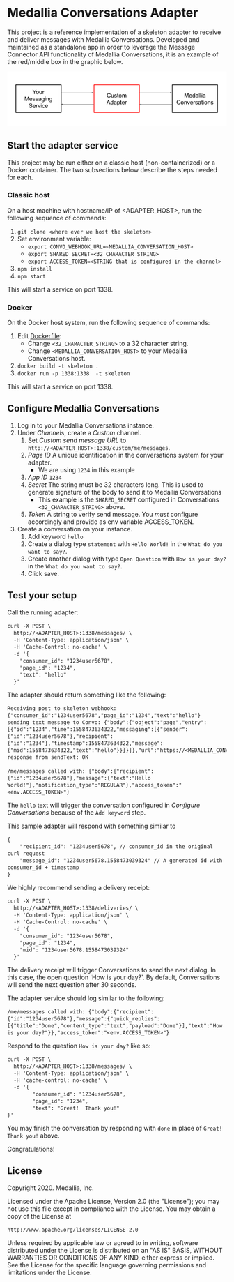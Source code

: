 # Medallia Conversations Adapter

This project is a reference implementation of a skeleton adapter to receive
and deliver messages with Medallia Conversations. Developed and maintained
as a standalone app in order to leverage the Message Connector API
functionality of Medallia Conversations, it is an example of the red/middle
box in the graphic below.

![Image](docs/assets/CustomAdapter.png)

## Start the adapter service

This project may be run either on a classic host (non-containerized) or
a Docker container.  The two subsections below describe the steps needed
for each.

### Classic host

On a host machine with hostname/IP of <ADAPTER_HOST>, run the following
sequence of commands:

1. `git clone <where ever we host the skeleton>`
2. Set environment variable:
    * `export CONVO_WEBHOOK_URL=<MEDALLIA_CONVERSATION_HOST>`
    * `export SHARED_SECRET=<32_CHARACTER_STRING>`
    * `export ACCESS_TOKEN=<STRING that is configured in the channel>`
3. `npm install`
4. `npm start`

This will start a service on port 1338.

### Docker

On the Docker host system, run the following sequence of commands:

1. Edit [Dockerfile](Dockerfile):
    * Change `<32_CHARACTER_STRING>` to a 32 character string.
    * Change `<MEDALLIA_CONVERSATION_HOST>` to your Medallia Conversations host.
2. `docker build -t skeleton .`
3. `docker run -p 1338:1338  -t skeleton`

This will start a service on port 1338.

## Configure Medallia Conversations

1.  Log in to your Medallia Conversations instance.
2.  Under *Channels*, create a *Custom* channel.
    1.  Set *Custom send message URL* to `http://<ADAPTER_HOST>:1338/custom/me/messages`.
    2.  *Page ID* A unique identification in the conversations system for your adapter.
        * We are using `1234` in this example
    3.  *App ID* `1234`
    4.  *Secret*  The string must be 32 characters long. This is used to generate
        signature of the body to send it to Medallia Conversations
        * This example is the `SHARED_SECRET` configured in Conversations
          `<32_CHARACTER_STRING>` above.
    5.  *Token* A string to verify send message. You *must* configure
        accordingly and provide as env variable ACCESS_TOKEN.
3.  Create a conversation on your instance.
    1.  Add keyword `hello`
    2.  Create a dialog type `statement` with `Hello World!` in the
        `What do you want to say?`.
    3.  Create another dialog with type `Open Question` with `How is your
        day?` in the `What do you want to say?`.
    4.  Click save.

## Test your setup

Call the running adapter:
```
curl -X POST \
  http://<ADAPTER_HOST>:1338/messages/ \
  -H 'Content-Type: application/json' \
  -H 'Cache-Control: no-cache' \
  -d '{
    "consumer_id": "1234user5678",
    "page_id": "1234",
    "text": "hello"
  }'
```

The adapter should return something like the following:

```
Receiving post to skeleton webhook: {"consumer_id":"1234user5678","page_id":"1234","text":"hello"}
sending text message to Convo: {"body":{"object":"page","entry":[{"id":"1234","time":1558473634322,"messaging":[{"sender":{"id":"1234user5678"},"recipient":{"id":"1234"},"timestamp":1558473634322,"message":{"mid":1558473634322,"text":"hello"}}]}]},"url":"https://<MEDALLIA_CONVERSATION_HOST>/cg/mc/custom/<CHANNEL_GUID>"}
response from sendText: OK

/me/messages called with: {"body":{"recipient":{"id":"1234user5678"},"message":{"text":"Hello World!"},"notification_type":"REGULAR"},"access_token":"<env.ACCESS_TOKEN>"}
```

The `hello` text will trigger the conversation configured in
*Configure Conversations* because of the `Add keyword` step.

This sample adapter will respond with something similar to
```
{
	"recipient_id": "1234user5678", // consumer_id in the original curl request
	"message_id": "1234user5678.1558473039324" // A generated id with consumer_id + timestamp
}
```

We highly recommend sending a delivery receipt:

```
curl -X POST \
  http://<ADAPTER_HOST>:1338/deliveries/ \
  -H 'Content-Type: application/json' \
  -H 'Cache-Control: no-cache' \
  -d '{
    "consumer_id": "1234user5678",
    "page_id": "1234",
    "mid": "1234user5678.1558473039324"
  }'
```

The delivery receipt will trigger Conversations to send the next dialog.
In this case, the open question 'How is your day?'.  By default,
Conversations will send the next question after 30 seconds.

The adapter service should log similar to the following:
```
/me/messages called with: {"body":{"recipient":{"id":"1234user5678"},"message":{"quick_replies":[{"title":"Done","content_type":"text","payload":"Done"}],"text":"How is your day?"}},"access_token":"<env.ACCESS_TOKEN>"}
```

Respond to the question `How is your day?` like so:
```
curl -X POST \
  http://<ADAPTER_HOST>:1338/messages/ \
  -H 'Content-Type: application/json' \
  -H 'cache-control: no-cache' \
  -d '{
        "consumer_id": "1234user5678",
        "page_id": "1234",
        "text": "Great!  Thank you!"
}'
```

You may finish the conversation by responding with `done` in place of
`Great!  Thank you!` above.

Congratulations!

## License

Copyright 2020.  Medallia, Inc.

Licensed under the Apache License, Version 2.0 (the "License"); you may
not use this file except in compliance with the License.  You may obtain
a copy of the License at

    http://www.apache.org/licenses/LICENSE-2.0

Unless required by applicable law or agreed to in writing, software
distributed under the License is distributed on an "AS IS" BASIS,
WITHOUT WARRANTIES OR CONDITIONS OF ANY KIND, either express or implied.
See the License for the specific language governing permissions and
limitations under the License.

